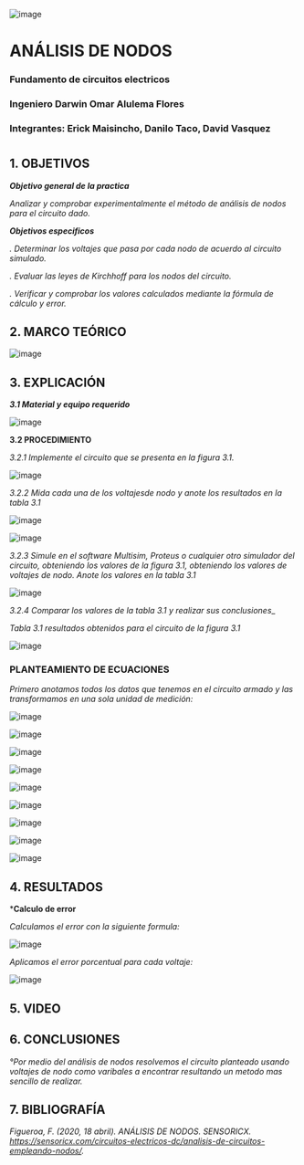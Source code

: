 ![image](https://user-images.githubusercontent.com/85728185/122873688-b1ff8480-d2f7-11eb-8db4-6c559deb9572.png)

# ANÁLISIS DE NODOS

### Fundamento de circuitos electricos
### Ingeniero  Darwin Omar Alulema Flores

### Integrantes: Erick Maisincho, Danilo Taco, David Vasquez
#

## 1. OBJETIVOS

***Objetivo general de la practica***

_Analizar y comprobar experimentalmente el método de análisis de nodos para el circuito dado._

***Objetivos especificos***

_. Determinar los voltajes que pasa por cada nodo de acuerdo al circuito simulado._

_. Evaluar las leyes de Kirchhoff para los nodos del circuito._

_. Verificar y comprobar los valores calculados mediante la fórmula de cálculo y error._

## 2. MARCO TEÓRICO 

![image](https://user-images.githubusercontent.com/84418933/122861107-7e672f00-d2e4-11eb-9ab4-24b4d676b30f.png)

## 3. EXPLICACIÓN

***3.1 Material y equipo requerido***

![image](https://user-images.githubusercontent.com/85259801/122858101-4f9a8a00-d2df-11eb-9e28-a4af3ed26df6.png)

**3.2 PROCEDIMIENTO**

_3.2.1 Implemente el circuito que se presenta en la figura 3.1._

![image](https://user-images.githubusercontent.com/85259801/122852805-d9922500-d2d6-11eb-8c91-07944287f51d.png)

_3.2.2 Mida cada una de los voltajesde nodo y anote los resultados en la tabla 3.1_

![image](https://user-images.githubusercontent.com/85728185/122853727-4a860c80-d2d8-11eb-8f97-574ead934788.png)

![image](https://user-images.githubusercontent.com/85728185/122854213-fc253d80-d2d8-11eb-8fef-07e4b67dfbb9.png)

_3.2.3 Simule en el software Multisim, Proteus o cualquier otro simulador del circuito, obteniendo los valores de la figura 3.1, obteniendo los valores de voltajes de nodo. Anote los valores en la tabla 3.1_

![image](https://user-images.githubusercontent.com/85728185/122853380-bfa51200-d2d7-11eb-828f-c02276eb7f97.png)

_3.2.4 Comparar los valores de la tabla 3.1 y realizar sus conclusiones__

_Tabla 3.1 resultados obtenidos para el circuito de la figura 3.1_

![image](https://user-images.githubusercontent.com/85728185/122897837-fa2aa100-d30f-11eb-8e7e-d143d1856741.png)

### PLANTEAMIENTO DE ECUACIONES

_Primero anotamos todos los datos que tenemos en el circuito armado y las transformamos en una sola unidad de medición:_

![image](https://user-images.githubusercontent.com/85728185/122882231-98fbd100-d301-11eb-87da-1391efcaa1ec.png)

![image](https://user-images.githubusercontent.com/85728185/122882292-a4e79300-d301-11eb-828b-6b8c1642c0cf.png)

![image](https://user-images.githubusercontent.com/85728185/122895028-5b9d4080-d30d-11eb-8aab-6993337a8662.png)

![image](https://user-images.githubusercontent.com/85728185/122895106-69eb5c80-d30d-11eb-857b-dfe874f54462.png)

![image](https://user-images.githubusercontent.com/85728185/122895163-766fb500-d30d-11eb-97c0-ebbffa917f93.png)

![image](https://user-images.githubusercontent.com/85728185/122895201-812a4a00-d30d-11eb-8381-d2b51f8d3f64.png)

![image](https://user-images.githubusercontent.com/85728185/122895264-92735680-d30d-11eb-9e23-12efcf608a1a.png)

![image](https://user-images.githubusercontent.com/85728185/122895649-eed67600-d30d-11eb-8144-f44f1643443c.png)

![image](https://user-images.githubusercontent.com/85728185/122895682-f7c74780-d30d-11eb-9113-ce18dadaf83b.png)

## 4. RESULTADOS

***Calculo  de error**

_Calculamos el error con la siguiente formula:_

![image](https://user-images.githubusercontent.com/85728185/122873253-27b72080-d2f7-11eb-9c4e-1d8bcbb37edd.png)

_Aplicamos el error porcentual para cada voltaje:_

![image](https://user-images.githubusercontent.com/85728185/122897302-7c669580-d30f-11eb-8e4e-1c18cb6783b1.png)

## 5. VIDEO

## 6. CONCLUSIONES

_°Por medio del análisis de nodos resolvemos el circuito planteado usando voltajes de nodo como varibales a encontrar resultando un metodo mas sencillo de realizar._

## 7. BIBLIOGRAFÍA 

_Figueroa, F. (2020, 18 abril). ANÁLISIS DE NODOS. SENSORICX. https://sensoricx.com/circuitos-electricos-dc/analisis-de-circuitos-empleando-nodos/._
